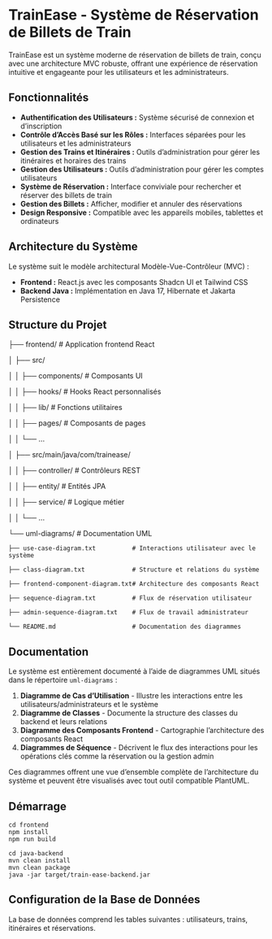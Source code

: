 # TrainEase - Système de Réservation de Billets de Train

TrainEase est un système moderne de réservation de billets de train, conçu avec une architecture MVC robuste, offrant une expérience de réservation intuitive et engageante pour les utilisateurs et les administrateurs.

## Fonctionnalités

- **Authentification des Utilisateurs :** Système sécurisé de connexion et d’inscription  
- **Contrôle d’Accès Basé sur les Rôles :** Interfaces séparées pour les utilisateurs et les administrateurs  
- **Gestion des Trains et Itinéraires :** Outils d’administration pour gérer les itinéraires et horaires des trains  
- **Gestion des Utilisateurs :** Outils d’administration pour gérer les comptes utilisateurs  
- **Système de Réservation :** Interface conviviale pour rechercher et réserver des billets de train  
- **Gestion des Billets :** Afficher, modifier et annuler des réservations  
- **Design Responsive :** Compatible avec les appareils mobiles, tablettes et ordinateurs  

## Architecture du Système

Le système suit le modèle architectural Modèle-Vue-Contrôleur (MVC) :

- **Frontend :** React.js avec les composants Shadcn UI et Tailwind CSS  
- **Backend Java :** Implémentation en Java 17, Hibernate et Jakarta Persistence  

## Structure du Projet



  ├── frontend/                 # Application frontend React
  
│   ├── src/

│   │   ├── components/       # Composants UI

│   │   ├── hooks/            # Hooks React personnalisés

│   │   ├── lib/              # Fonctions utilitaires

│   │   ├── pages/            # Composants de pages

│   │   └── ... 

│   ├── src/main/java/com/trainease/

│   │   ├── controller/       # Contrôleurs REST

│   │   ├── entity/           # Entités JPA

│   │   ├── service/          # Logique métier

│   │   └── ...

└── uml-diagrams/             # Documentation UML

    ├── use-case-diagram.txt          # Interactions utilisateur avec le système
    
    ├── class-diagram.txt             # Structure et relations du système
    
    ├── frontend-component-diagram.txt# Architecture des composants React
    
    ├── sequence-diagram.txt          # Flux de réservation utilisateur
    
    ├── admin-sequence-diagram.txt    # Flux de travail administrateur
    
    └── README.md                     # Documentation des diagrammes
    

## Documentation

Le système est entièrement documenté à l’aide de diagrammes UML situés dans le répertoire `uml-diagrams` :

1. **Diagramme de Cas d’Utilisation** - Illustre les interactions entre les utilisateurs/administrateurs et le système  
2. **Diagramme de Classes** - Documente la structure des classes du backend et leurs relations  
3. **Diagramme des Composants Frontend** - Cartographie l’architecture des composants React  
4. **Diagrammes de Séquence** - Décrivent le flux des interactions pour les opérations clés comme la réservation ou la gestion admin  

Ces diagrammes offrent une vue d’ensemble complète de l’architecture du système et peuvent être visualisés avec tout outil compatible PlantUML.

## Démarrage

```
cd frontend
npm install
npm run build

cd java-backend
mvn clean install
mvn clean package
java -jar target/train-ease-backend.jar
```

## Configuration de la Base de Données

La base de données comprend les tables suivantes : utilisateurs, trains, itinéraires et réservations.
